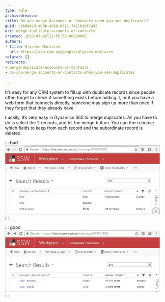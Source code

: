 ```yaml
---
type: rule
archivedreason: 
title: Do you merge Accounts or Contacts when you see duplicates?
guid: c56d042d-ab0b-489b-8311-f411016f7a92
uri: merge-duplicate-accounts-or-contacts
created: 2018-03-26T22:55:50.0000000Z
authors:
- title: Ulysses Maclaren
  url: https://ssw.com.au/people/ulysses-maclaren
related: []
redirects:
- merge-duplicate-accounts-or-contacts
- do-you-merge-accounts-or-contacts-when-you-see-duplicates

---
```


It’s easy for any CRM system to fill up with duplicate records since people often forget to check if something exists before adding it, or if you have a web form that connects directly, someone may sign up more than once if they forget that they already have

Luckily, it’s very easy in Dynamics 365 to merge duplicates. All you have to do is select the 2 records, and hit the merge button. You can then choose which fields to keep from each record and the subordinate record is deleted.

<!--endintro-->


::: bad  
![Figure: Bad Example – a developer would not know which record to use to track timesheets against](crm-duplicate-bad.jpg)  
:::


::: good  
![Figure: Good Example – records merged to remove duplicates](crm-duplicate-good.jpg)  
:::
